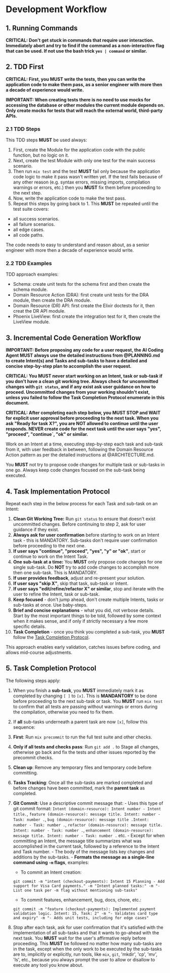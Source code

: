 # Development Workflow

## 1. Running Commands

**CRITICAL: Don't get stuck in commands that require user interaction. Immediately abort and try to find if the command as a non-interactive flag that can be used. If not use the bash trick `yes | command` or similar.**


## 2. TDD First

**CRITICAL: First, you **MUST** write the tests, then you can write the application code to make them pass, as a senior engineer with more then a decade of experience would write.**

**IMPORTANT: When creating tests there is no need to use mocks for accessing the database or other modules the current module depends on. Only create mocks for tests that will reach the external world, third-party APIs.**

### 2.1 TDD Steps 

This TDD steps **MUST** be used always:

1. First, create the Module for the application code with the public function, but no logic on it.
2. Next, create the test Module with only one test for the main success scenario.
2. Then run `mix test` and the test **MUST** fail only because the application code logic to make it pass wasn't written yet. If the test fails because of any other reason (e.g. syntax errors, missing imports, compilation warnings or errors, etc.) then you **MUST** fix them before proceeding to the next step.
3. Now, write the application code to make the test pass.
4. Repeat this steps by going back to 1. This **MUST** be repeated until the test suite covers:
  - all success scenarios.
  - all failure scenarios.
  - all edge cases. 
  - all code paths.

The code needs to easy to understand and reason about, as a senior engineer with more then a decade of experience would write.

### 2.2 TDD Examples

TDD approach examples: 

- Schema: create unit tests for the schema first and then create the schema module.
- Domain Resource Action (DRA): first create unit tests for the DRA module, then create the DRA module.
- Domain Resource (DR) API: first create the Elixir doctests for it, then creat the DR API module.
- Phoenix LiveView: first create the integration test for it, then create the LiveView module. 


## 3. Incremental Code Generation Workflow

**IMPORTANT: Before proposing any code for a user request, the AI Coding Agent **MUST** always use the detailed instructions from @PLANNING.md to create Intent(s) and Tasks and sub-tasks to have a detailed and concise step-by-step plan to accomplish the user request.**

**CRITICAL: You **MUST** never start working on an Intent, task or sub-task if you don't have a clean git working tree. Always check for uncommitted changes with `git status`, and if any exist ask user guidance on how to proceed. Uncommitted changes from your working shouldn't exist, unless you failed to follow the Task Completion Protocol enumerate in this document.**

**CRITICAL: After completing each step below, you MUST STOP and WAIT for explicit user approval before proceeding to the next task. When you ask "Ready for task X?", you are NOT allowed to continue until the user responds. NEVER create code for the next task until the user says "yes", "proceed", "continue`, "ok" or similar.**

Work on an Intent at a time, executing step-by-step each task and sub-task from it, with user feedback in between, following the Domain Resource Action pattern as per the detailed instructions at @ARCHITECTURE.md.

You **MUST** not try to propose code changes for multiple task or sub-tasks in one go. Always keep code changes focused on the sub-task being executed.


## 4. Task Implementation Protocol

Repeat each step in the below process for each Task and sub-task on an Intent:

1. **Clean Git Working Tree:** Run `git status` to ensure that doesn't exist uncommitted changes. Before continuing to step 2, ask for user guidance if they exist.
2. **Always ask for user confirmation** before starting to work on an Intent task - this is MANDATORY. Sub-tasks don't require user confirmation before proceeding to the next one.
3. **If user says "continue", "proceed", "yes", "y" or "ok"**, start or continue to work on the Intent Task.
4. **One sub-task at a time:** You **MUST** only propose code changes for one single sub-task. Do **NOT** try to add code changes to accomplish more then one sub-task. This is MANDATORY.
5. **If user provides feedback**, adjust and re-present your solution.
6. **If user says "skip X"**, skip that task, sub-task or Intent.
7. **If user says "edit/refine/refactor X" or similar**, stop and iterate with the user to refine the Intent, task or sub-task.
8. **Keep focused** - don't jump ahead, don't create multiple Intents, tasks or sub-tasks at once. Use baby-steps.
9. **Brief and concise explanations** - what you did, not verbose details. Start by the most important things to be told, followed by some context when it makes sense, and if only if strictly necessary a few more specific details.
10. **Task Completion** - once you think you completed a sub-task, you **MUST** follow the [Task Completion Protocol](#task-completion-protocol).

This approach enables early validation, catches issues before coding, and allows mid-course adjustments.

## 5. Task Completion Protocol

The following steps apply:

1. When you finish a **sub‑task**, you **MUST** immediately mark it as completed by changing `[ ]` to `[x]`. This is **MANDANTORY** to be done before proceeding to the next sub-task or task. You **MUST** run `mix test` to confirm that all tests are passing without warnings or errors during the compilation, otherwise you need to fix them.
2. If **all** sub-tasks underneath a parent task are now `[x]`, follow this sequence:
  1. **First**: Run `mix precommit` to run the full test suite and other checks.
  2. **Only if all tests and checks pass**: Run `git add .` to Stage all changes, otherwise go back and fix the tests and other issues reported by the precommit checks.
  3. **Clean up**: Remove any temporary files and temporary code before committing.
  3. **Tasks Tracking**: Once all the sub-tasks are marked completed and before changes have been committed, mark the **parent task** as completed.
  4. **Git Commit**: Use a descriptive commit message that:
    - Uses this type of git commit format: `Intent (domain-resource): Intent number - Intent title.`, `feature (domain-resource): message title. Intent: number - Task: number .`, `bug (domain-resource): message title .Intent: number - Task: number .`, `refactor (domain-resource): message title. Intent: number - Task: number .`, `enhancement (domain-resource): message title. Intent: number - Task: number .` etc.
    - Except for when committing an Intent, the message title summarizes what was accomplished in the current task, followed by a reference to the Intent and Task number.
    - The body of the message lists key changes and additions by the sub-tasks.
    - **Formats the message as a single-line command using `-m` flags**, examples:
      - To commit an Intent creation:

      ```
      git commit -m "intent (checkout-payments): Intent 15 Planning - Add support for Visa Card payments." -m "Intent planned tasks:" -m "- List one task per -m flag without mentioning sub-tasks"
      ```

      - To commit features, enhancement, bug, docs, chore, etc.:

      ```
      git commit -m "feature (checkout-payments): Implemented payment validation logic. Intent: 15, Task: 2" -m "- Validates card type and expiry" -m "- Adds unit tests, including for edge cases"
      ```
3. Stop after each task, ask for user confirmation that it's satisfied with the implementation of all sub-tasks and that it wants to go-ahead with the next task. You **MUST** wait for the user's affirmative reply before proceeding. This **MUST** be followed no matter how many sub-tasks are in the task, except when the only work to be executed by the sub-tasks are to, implicitly or explicitly, run tools, like `mix`, `git`, 'mkdir', 'cp', 'mv', 'ls', etc., because you always prompt the user to allow or disallow to execute any tool you know about.

